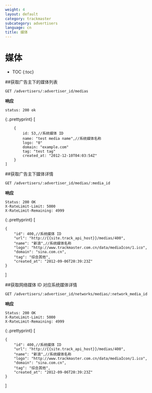 ```yaml
---
weight: 4
layout: default
category: trackmaster
subcategory: advertisers
language: cn
title: 媒体
---
```


# 媒体

* TOC
{:toc}

##获取广告主下的媒体列表

    GET /advertisers/:advertiser_id/medias

**响应**

    status: 200 ok

{:.prettyprint}
    [

        {
            id: 53,//系统媒体 ID
            name: "test media name",//系统媒体名称
            logo: "0"
            domain: "example.com"
            tag: "test tag"
            created_at: "2012-12-10T04:03:54Z"
        }
    ]

##获取广告主下媒体详情

    GET /advertisers/:advertiser_id/medias/:media_id

**响应**

    Status: 200 OK
    X-RateLimit-Limit: 5000
    X-RateLimit-Remaining: 4999

{:.prettyprint}
    [

    {
        "id": 400,//系统媒体 ID
        "url": "http://{{site.track_api_host}}/medias/400",
        "name": "新浪",//系统媒体名称
        "logo": "http://www.trackmaster.com.cn/data/mediaIcon/1.ico",
        "domain": "sina.com.cn",
        "tag": "综合其他",
        "created_at": "2012-09-06T20:39:23Z"
    }
]

##获取网络媒体 ID 对应系统媒体详情

    GET /advertisers/:advertiser_id/networks/medias/:network_media_id

**响应**

    Status: 200 OK
    X-RateLimit-Limit: 5000
    X-RateLimit-Remaining: 4999

{:.prettyprint}
    [

    {
        "id": 400,//系统媒体 ID
        "url": "http://{{site.track_api_host}}/medias/400",
        "name": "新浪",//系统媒体名称
        "logo": "http://www.trackmaster.com.cn/data/mediaIcon/1.ico",
        "domain": "sina.com.cn",
        "tag": "综合其他",
        "created_at": "2012-09-06T20:39:23Z"
    }
]